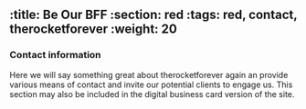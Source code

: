 :title: Be Our BFF
:section: red
:tags: red, contact, therocketforever
:weight: 20
---
### Contact information  
Here we will say something great about therocketforever again an provide various means of contact and invite our potential clients to engage us. This section may also be included in the digital business card version of the site.  